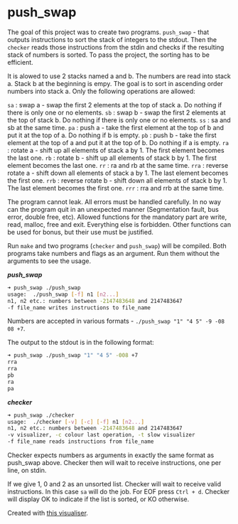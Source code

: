 # push_swap

The goal of this project was to create two programs. ```push_swap``` - that outputs instructions to sort the stack of integers to the stdout. Then the ```checker``` reads those instructions from the stdin and checks if the resulting stack of numbers is sorted. To pass the project, the sorting has to be efficient.

It is alowed to use 2 stacks named a and b. The numbers are read into stack a. Stack b at the beginning is empy. The goal is to sort in ascending order numbers into stack a. Only the following operations are allowed:

```sa``` : swap a - swap the first 2 elements at the top of stack a. Do nothing if there is only one or no elements.
```sb``` : swap b - swap the first 2 elements at the top of stack b. Do nothing if there is only one or no elements.
```ss``` : sa and sb at the same time.
```pa``` : push a - take the first element at the top of b and put it at the top of a. Do nothing if b is empty.
```pb``` : push b - take the first element at the top of a and put it at the top of b. Do nothing if a is empty.
```ra``` : rotate a - shift up all elements of stack a by 1. The first element becomes the last one.
```rb``` : rotate b - shift up all elements of stack b by 1. The first element becomes the last one.
```rr``` : ra and rb at the same time.
```rra``` : reverse rotate a - shift down all elements of stack a by 1. The last element becomes the first one.
```rrb``` : reverse rotate b - shift down all elements of stack b by 1. The last element becomes the first one.
```rrr``` : rra and rrb at the same time.

The program cannot leak. All errors must be handled carefully. In no way can the program quit in an unexpected manner (Segmentation fault, bus error, double free, etc). Allowed functions for the mandatory part are write, read, malloc, free and exit. Everything else is forbidden. Other functions can be used for bonus, but their use must be justified.

Run ```make``` and two programs (```checker``` and ```push_swap```) will be compiled. Both programs take numbers and flags as an argument. Run them without the arguments to see the usage.

***push_swap***

```bash
➜ push_swap ./push_swap
usage:	./push_swap [-f] n1 [n2...]
n1, n2 etc.: numbers between -2147483648 and 2147483647
-f file_name writes instructions to file_name
```

Numbers are accepted in various formats - ```./push_swap "1" "4 5" -9 -08 08 +7```.

The output to the stdout is in the following format:
```bash
➜ push_swap ./push_swap "1" "4 5" -008 +7
rra
rra
pb
ra
pa
```

***checker***

```bash
➜ push_swap ./checker
usage:	./checker [-v] [-c] [-f] n1 [n2...]
n1, n2 etc.: numbers between -2147483648 and 2147483647
-v visualizer, -c colour last operation, -t slow visualizer
-f file_name reads instructions from file_name
```

Checker expects numbers as arguments in exactly the same format as push_swap above. Checker then will wait to receive instructions, one per line, on stdin.

If we give 1, 0 and 2 as an unsorted list. Checker will wait to receive valid instructions. In this case ```sa``` will do the job. For EOF press ```Ctrl + d```. Checker will display OK to indicate if the list is sorted, or KO otherwise.


Created with [this visualiser](https://github.com/o-reo/push_swap_visualizer).
<!--stackedit_data:
eyJoaXN0b3J5IjpbMTY3MjQ1MDk1NCwtMzAzNjA5ODU4LDkzMT
EyMTc3NiwtNzQ4MDEzNzgxLDYwNzI4MTcwNV19
-->